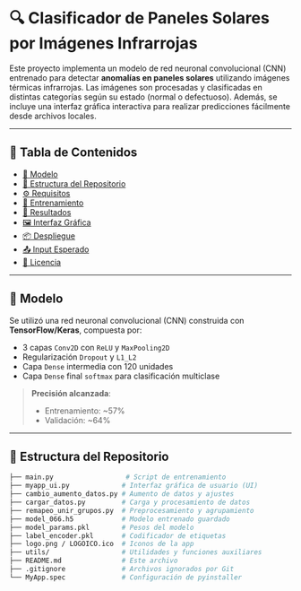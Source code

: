 # 🔍 Clasificador de Paneles Solares por Imágenes Infrarrojas

Este proyecto implementa un modelo de red neuronal convolucional (CNN) entrenado para detectar **anomalías en paneles solares** utilizando imágenes térmicas infrarrojas. Las imágenes son procesadas y clasificadas en distintas categorías según su estado (normal o defectuoso). Además, se incluye una interfaz gráfica interactiva para realizar predicciones fácilmente desde archivos locales.

---

## 📌 Tabla de Contenidos

- [🧠 Modelo](#-modelo)
- [📁 Estructura del Repositorio](#-estructura-del-repositorio)
- [⚙️ Requisitos](#️-requisitos)
- [🚀 Entrenamiento](#-entrenamiento)
- [🧪 Resultados](#-resultados)
- [🖼️ Interfaz Gráfica](#-interfaz-gráfica)
- [📦 Despliegue](#-despliegue)
- [📤 Input Esperado](#-input-esperado)
- [📄 Licencia](#-licencia)

---

## 🧠 Modelo

Se utilizó una red neuronal convolucional (CNN) construida con **TensorFlow/Keras**, compuesta por:

- 3 capas `Conv2D` con `ReLU` y `MaxPooling2D`
- Regularización `Dropout` y `L1_L2`
- Capa `Dense` intermedia con 120 unidades
- Capa `Dense` final `softmax` para clasificación multiclase

> **Precisión alcanzada**:  
> - Entrenamiento: ~57%  
> - Validación: ~64%

---

## 📁 Estructura del Repositorio

```bash
├── main.py                  # Script de entrenamiento
├── myapp_ui.py             # Interfaz gráfica de usuario (UI)
├── cambio_aumento_datos.py # Aumento de datos y ajustes
├── cargar_datos.py         # Carga y procesamiento de datos
├── remapeo_unir_grupos.py  # Preprocesamiento y agrupamiento
├── model_066.h5            # Modelo entrenado guardado
├── model_params.pkl        # Pesos del modelo
├── label_encoder.pkl       # Codificador de etiquetas
├── logo.png / LOGOICO.ico  # Iconos de la app
├── utils/                  # Utilidades y funciones auxiliares
├── README.md               # Este archivo
├── .gitignore              # Archivos ignorados por Git
└── MyApp.spec              # Configuración de pyinstaller
